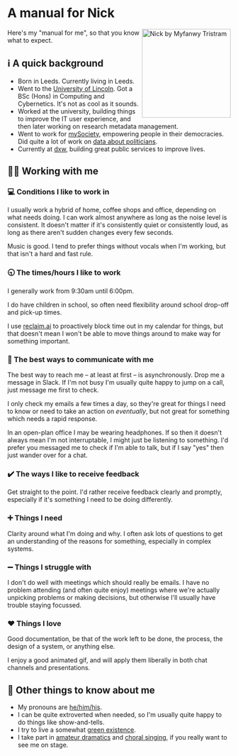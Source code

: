 # A manual for Nick

<img align="right" width="200" alt="Nick by Myfanwy Tristram" src="https://user-images.githubusercontent.com/619082/174264107-1e32fe6d-3767-49ff-a761-d9aece636c1a.png">

Here's my "manual for me", so that you know what to expect.

## ℹ️ A quick background

- Born in Leeds. Currently living in Leeds.
- Went to the [University of Lincoln](https://www.lincoln.ac.uk/). Got a BSc (Hons) in Computing and Cybernetics. It's not as cool as it sounds.
- Worked at the university, building things to improve the IT user experience, and then later working on research metadata management.
- Went to work for [mySociety](https://www.mysociety.org/), empowering people in their democracies. Did quite a lot of work on [data about politicians](https://everypolitician.org/).
- Currently at [dxw](https://www.dxw.com/), building great public services to improve lives.

## 🧑‍💼 Working with me

### 💻 Conditions I like to work in

I usually work a hybrid of home, coffee shops and office, depending on what needs doing. I can work almost anywhere as long as the noise level is consistent. It doesn't matter if it's consistently quiet or consistently loud, as long as there aren't sudden changes every few seconds.

Music is good. I tend to prefer things without vocals when I'm working, but that isn't a hard and fast rule.

### 🕤 The times/hours I like to work

I generally work from 9:30am until 6:00pm.

I do have children in school, so often need flexibility around school drop-off and pick-up times.

I use [reclaim.ai](https://reclaim.ai/) to proactively block time out in my calendar for things, but that doesn't mean I won't be able to move things around to make way for something important.

### 💬 The best ways to communicate with me

The best way to reach me – at least at first – is asynchronously. Drop me a message in Slack. If I'm not busy I'm usually quite happy to jump on a call, just message me first to check.

I only check my emails a few times a day, so they're great for things I need to know or need to take an action on _eventually_, but not great for something which needs a rapid response.

In an open-plan office I may be wearing headphones. If so then it doesn't always mean I'm not interruptable, I might just be listening to something. I'd prefer you messaged me to check if I'm able to talk, but if I say "yes" then just wander over for a chat.

### ✔️ The ways I like to receive feedback

Get straight to the point. I'd rather receive feedback clearly and promptly, especially if it's something I need to be doing differently.

### ➕ Things I need

Clarity around what I'm doing and why. I often ask lots of questions to get an understanding of the reasons for something, especially in complex systems.

### ➖ Things I struggle with

I don't do well with meetings which should really be emails. I have no problem attending (and often quite enjoy) meetings where we're actually unpicking problems or making decisions, but otherwise I'll usually have trouble staying focussed.

### ❤️ Things I love

Good documentation, be that of the work left to be done, the process, the design of a system, or anything else.

I enjoy a good animated gif, and will apply them liberally in both chat channels and presentations.

## 📇 Other things to know about me

- My pronouns are [he/him/his](https://pronoun.is/he).
- I can be quite extroverted when needed, so I'm usually quite happy to do things like show-and-tells.
- I try to live a somewhat [green existence](https://nickjackson.me/green).
- I take part in [amateur dramatics](http://whitkirkartsguild.com/) and [choral singing](https://leedsmalevoicechoir.co.uk/), if you really want to see me on stage.
